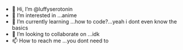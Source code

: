 - 👋 Hi, I’m @luffyserotonin
- 👀 I’m interested in ...anime
- 🌱 I’m currently learning ...how to code?...yeah i dont even know the basics
- 💞️ I’m looking to collaborate on ...idk
- 📫 How to reach me ...you dont need to

<!---
luffyserotonin/luffyserotonin is a ✨ special ✨ repository because its `README.md` (this file) appears on your GitHub profile.
You can click the Preview link to take a look at your changes.
--->
